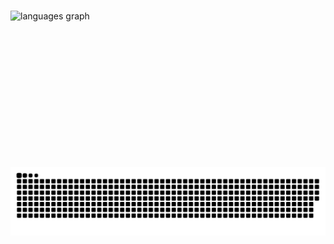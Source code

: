 

###

<div align="left">
  <img align="left" src="https://github-readme-stats.vercel.app/api/top-langs?locale=en&hide_title=false&layout=compact&card_width=520&langs_count=9&theme=github_dark&hide_border=true&username=ax00z" height="250" alt="languages graph"  />
</div>

![GitHub Snake Light](https://github.com/ax00z/ax00z/blob/247c155cd922a2f93ce80c9afab1d1a102d77721/github-contribution-grid-snake.svg#gh-light-mode-only)
